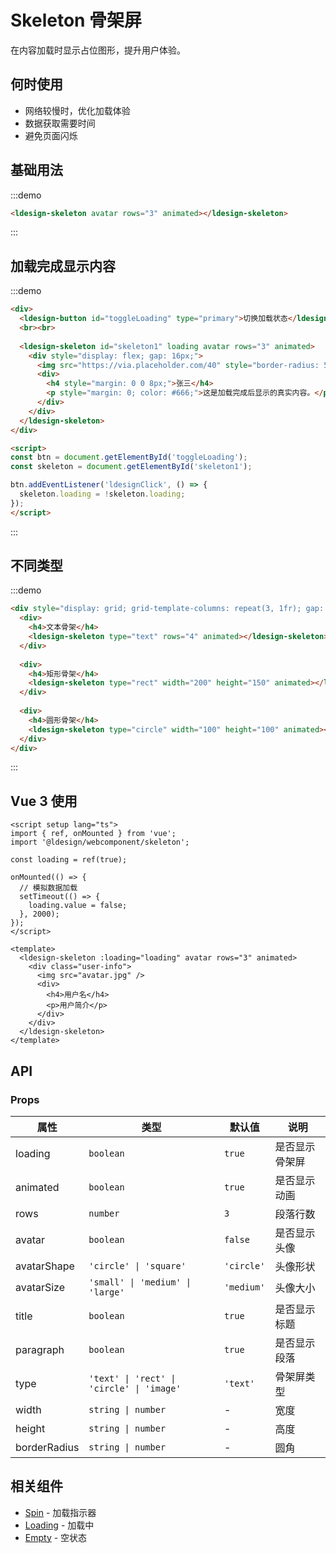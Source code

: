 # Skeleton 骨架屏

在内容加载时显示占位图形，提升用户体验。

## 何时使用

- 网络较慢时，优化加载体验
- 数据获取需要时间
- 避免页面闪烁

## 基础用法

:::demo

```html
<ldesign-skeleton avatar rows="3" animated></ldesign-skeleton>
```

:::

## 加载完成显示内容

:::demo

```html
<div>
  <ldesign-button id="toggleLoading" type="primary">切换加载状态</ldesign-button>
  <br><br>
  
  <ldesign-skeleton id="skeleton1" loading avatar rows="3" animated>
    <div style="display: flex; gap: 16px;">
      <img src="https://via.placeholder.com/40" style="border-radius: 50%;">
      <div>
        <h4 style="margin: 0 0 8px;">张三</h4>
        <p style="margin: 0; color: #666;">这是加载完成后显示的真实内容。</p>
      </div>
    </div>
  </ldesign-skeleton>
</div>

<script>
const btn = document.getElementById('toggleLoading');
const skeleton = document.getElementById('skeleton1');

btn.addEventListener('ldesignClick', () => {
  skeleton.loading = !skeleton.loading;
});
</script>
```

:::

## 不同类型

:::demo

```html
<div style="display: grid; grid-template-columns: repeat(3, 1fr); gap: 20px;">
  <div>
    <h4>文本骨架</h4>
    <ldesign-skeleton type="text" rows="4" animated></ldesign-skeleton>
  </div>
  
  <div>
    <h4>矩形骨架</h4>
    <ldesign-skeleton type="rect" width="200" height="150" animated></ldesign-skeleton>
  </div>
  
  <div>
    <h4>圆形骨架</h4>
    <ldesign-skeleton type="circle" width="100" height="100" animated></ldesign-skeleton>
  </div>
</div>
```

:::

## Vue 3 使用

```vue
<script setup lang="ts">
import { ref, onMounted } from 'vue';
import '@ldesign/webcomponent/skeleton';

const loading = ref(true);

onMounted(() => {
  // 模拟数据加载
  setTimeout(() => {
    loading.value = false;
  }, 2000);
});
</script>

<template>
  <ldesign-skeleton :loading="loading" avatar rows="3" animated>
    <div class="user-info">
      <img src="avatar.jpg" />
      <div>
        <h4>用户名</h4>
        <p>用户简介</p>
      </div>
    </div>
  </ldesign-skeleton>
</template>
```

## API

### Props

| 属性 | 类型 | 默认值 | 说明 |
|------|------|--------|------|
| loading | `boolean` | `true` | 是否显示骨架屏 |
| animated | `boolean` | `true` | 是否显示动画 |
| rows | `number` | `3` | 段落行数 |
| avatar | `boolean` | `false` | 是否显示头像 |
| avatarShape | `'circle' \| 'square'` | `'circle'` | 头像形状 |
| avatarSize | `'small' \| 'medium' \| 'large'` | `'medium'` | 头像大小 |
| title | `boolean` | `true` | 是否显示标题 |
| paragraph | `boolean` | `true` | 是否显示段落 |
| type | `'text' \| 'rect' \| 'circle' \| 'image'` | `'text'` | 骨架屏类型 |
| width | `string \| number` | - | 宽度 |
| height | `string \| number` | - | 高度 |
| borderRadius | `string \| number` | - | 圆角 |

## 相关组件

- [Spin](/components/spin) - 加载指示器
- [Loading](/components/loading) - 加载中
- [Empty](/components/empty) - 空状态

